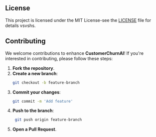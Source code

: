 ## License

This project is licensed under the MIT License-see the [LICENSE](LICENSE) file for details vsvshs.

## Contributing
We welcome contributions to enhance **CustomerChurnAI**! If you're interested in contributing, please follow these steps:
1. **Fork the repository**.
2. **Create a new branch**:
   ```bash
   git checkout -b feature-branch
3. **Commit your changes**:
   ```bash
   git commit -m 'Add feature'
   ```
4. **Push to the branch**:
   ```bash
    git push origin feature-branch
   ```
5. **Open a Pull Request**.

   
